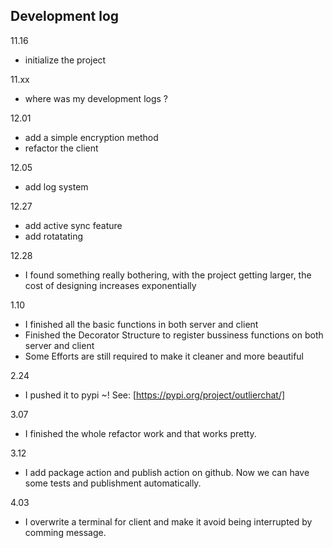 <!--
 * @Date: 2023-02-26 11:12:35
 * @LastEditors: ThetisEliza wxf199601@gmail.com
 * @LastEditTime: 2023-03-13 11:06:42
 * @FilePath: /outlier/DEVLOG.md
-->
## Development log

11.16 
- initialize the project

11.xx
- where was my development logs ? 

12.01 
- add a simple encryption method
- refactor the client

12.05
- add log system

12.27
- add active sync feature
- add rotatating

12.28
- I found something really bothering, with the project getting larger, the cost of designing increases exponentially
  
1.10
- I finished all the basic functions in both server and client
- Finished the Decorator Structure to register bussiness functions on both server and client
- Some Efforts are still required to make it cleaner and more beautiful

2.24
- I pushed it to pypi ~! See: [https://pypi.org/project/outlierchat/]

3.07
- I finished the whole refactor work and that works pretty.

3.12
- I add package action and publish action on github. Now we can have some tests and publishment automatically.

4.03
- I overwrite a terminal for client and make it avoid being interrupted by comming message.